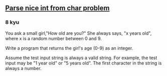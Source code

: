<h2><a href=https://www.codewars.com/kata/557cd6882bfa3c8a9f0000c1/train/python target="_blank">Parse nice int from char problem</a></h2><h3>8 kyu</h3><p>You ask a small girl,"How old are you?" She always says, "x years old", where x is a random number between 0 and 9.</p><p>Write a program that returns the girl's age (0-9) as an integer.</p><p>Assume the test input string is always a valid string. For example, the test input may be "1 year old" or "5 years old". The first character in the string is always a number.</p>